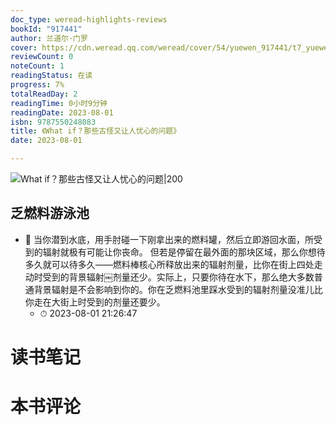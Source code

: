```yaml
---
doc_type: weread-highlights-reviews
bookId: "917441"
author: 兰道尔·门罗
cover: https://cdn.weread.qq.com/weread/cover/54/yuewen_917441/t7_yuewen_9174411685965449.jpg
reviewCount: 0
noteCount: 1
readingStatus: 在读
progress: 7%
totalReadDay: 2
readingTime: 0小时9分钟
readingDate: 2023-08-01
isbn: 9787550248083
title: 《What if？那些古怪又让人忧心的问题》
date: 2023-08-01

---
```


![ What if？那些古怪又让人忧心的问题|200](https://cdn.weread.qq.com/weread/cover/54/yuewen_917441/t7_yuewen_9174411685965449.jpg)


## 乏燃料游泳池


- 📌 当你潜到水底，用手肘碰一下刚拿出来的燃料罐，然后立即游回水面，所受到的辐射就极有可能让你丧命。
但若是停留在最外面的那块区域，那么你想待多久就可以待多久——燃料棒核心所释放出来的辐射剂量，比你在街上四处走动时受到的背景辐射￼剂量还少。实际上，只要你待在水下，那么绝大多数普通背景辐射是不会影响到你的。你在乏燃料池里踩水受到的辐射剂量没准儿比你走在大街上时受到的剂量还要少。 
    - ⏱ 2023-08-01 21:26:47 

# 读书笔记


# 本书评论
